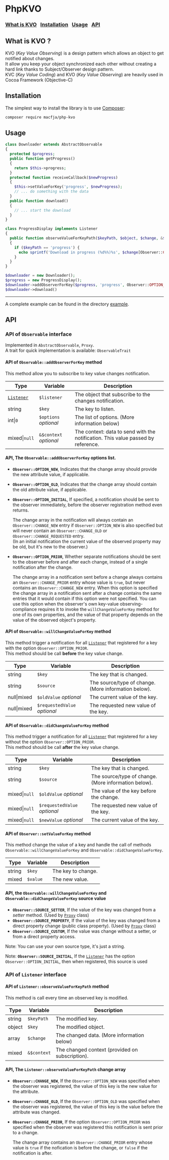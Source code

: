 # PhpKVO

### [What is KVO](#what) &nbsp; [Installation](#installation) &nbsp; [Usage](#usage) &nbsp; [API](#api)


## What is KVO ?<a id="what"></a>

KVO (_Key Value Observing_) is a design pattern which allows an object to get notified about changes.  
It allow you keep your object synchronized each other without creating a hard link thanks to Subject/Observer design pattern.  
KVC (_Key Value Coding_) and KVO (_Key Value Observing_) are heavily used in Cocoa Framework (Objective-C)

## Installation<a id="installation"></a>

The simplest way to install the library is to use [Composer](http://getcomposer.org/):

```bash
composer require macfja/php-kvo
```

## Usage<a id="usage"></a>

```php
class Downloader extends AbstractObservable
{
  protected $progress;
  public function getProgress()
  {
    return $this->progress;
  }
  protected function receiveCallback($newProgress)
  {
    $this->setValueForKey('progress', $newProgress);
    // ... do something with the data
  }
  public function download()
  {
    // ... start the download
  }
}

class ProgressDisplay implements Listener
{
  public function observeValueForKeyPath($keyPath, $object, $change, &$context)
  {
    if ($keyPath == 'progress') {
      echo sprintf('Download in progress (%d%%)%s', $change[Observer::CHANGE_NEW], PHP_EOL);
    }
  }
}

$downloader = new Downloader();
$progress = new ProgressDisplay();
$downloader->addObserverForKey($progress, 'progress', Observer::OPTION_NEW|Observer::OPTION_INITIAL);
$downloader->download()
```

---

A complete example can be found in the directory [example](example).

## API<a id="api"></a>

### API of `Observable` interface<a id="api_observable"></a>

Implemented in `AbstractObservable`, `Proxy`.  
A trait for quick implementation is available: `ObservableTrait`

#### API of `Observable::addObserverForKey` method

This method allow you to subscribe to key value changes notification.

| Type       | Variable    | Description |
|------------|-------------|-------------|
| [`Listener`](#api_listener) | `$listener` | The object that subscribe to the changes notification. |
|string      | `$key`      | The key to listen. |
|int\|`0`         | `$options` _optional_ | The list of options. (More information below) |
|mixed\|`null` | `&$context` _optional_ | The context: data to send with the notification. This value passed by reference. |

#### API, The `Observable::addObserverForKey` options list.

- **`Observer::OPTION_NEW`**, Indicates that the change array should provide the new attribute value, if applicable.

- **`Observer::OPTION_OLD`**, Indicates that the change array should contain the old attribute value, if applicable.

- **`Observer::OPTION_INITIAL`**, If specified, a notification should be sent to the observer immediately, before the observer registration method even returns.

  The change array in the notification will always contain an `Observer::CHANGE_NEW` entry if `Observer::OPTION_NEW` is also specified but will never contain an `Observer::CHANGE_OLD` or `Observer::CHANGE_REQUESTED` entry.  
  (In an initial notification the current value of the observed property may be old, but it's new to the observer.)

- **`Observer::OPTION_PRIOR`**, Whether separate notifications should be sent to the observer before and after each change, instead of a single notification after the change.

  The change array in a notification sent before a change always contains an `Observer::CHANGE_PRIOR` entry whose value is `true`, but never contains an `Observer::CHANGE_NEW` entry. When this option is specified the change array in a notification sent after a change contains the same entries that it would contain if this option were not specified. You can use this option when the observer's own key-value observing-compliance requires it to invoke the `willChangeValueForKey` method for one of its own properties, and the value of that property depends on the value of the observed object's property.

#### API of `Observable::willChangeValueForKey` method

This method trigger a notification for all [`Listener`](#api_listener) that registered for a key with the option `Observer::OPTION_PRIOR`.  
This method should be call **before** the key value change.

| Type        | Variable          | Description |
|-------------|-------------------|-------------|
| string      | `$key`            | The key that is changed. |
| string      | `$source`         | The source/type of change. (More information below). |
| null\|mixed | `$oldValue` _optional_ | The current value of the key. |
| null\|mixed | `$requestedValue` _optional_ | The requested new value of the key. |

#### API of `Observable::didChangeValueForKey` method

This method trigger a notification for all [`Listener`](#api_listener) that registered for a key without the option `Observer::OPTION_PRIOR`.  
This method should be call **after** the key value change.

| Type        | Variable          | Description |
|-------------|-------------------|-------------|
| string      | `$key`            | The key that is changed. |
| string      | `$source`         | The source/type of change. (More information below). |
| mixed\|`null` | `$oldValue` _optional_ | The value of the key before the change. |
| mixed\|`null` | `$requestedValue` _optional_ | The requested new value of the key. |
| mixed\|`null` | `$newValue` _optional_ | The current value of the key. |

#### API of `Observer::setValueForKey` method

This method change the value of a key and handle the call of methods `Observable::willChangeValueForKey` and `Observable::didChangeValueForKey`.

| Type   | Variable | Description        |
|--------|----------|--------------------|
| string | `$key`   | The key to change. |
| mixed  | `$value` | The new value.     |

#### API, the `Observable::willChangeValueForKey` and `Observable::didChangeValueForKey` source value

- **`Observer::SOURCE_SETTER`**, If the value of the key was changed from a _setter_ method. (Used by [`Proxy`](#api_proxy) class)
- **`Observer::SOURCE_PROPERTY`**, If the value of the key was changed from a direct property change (public class property). (Used by [`Proxy`](#api_proxy) class)
- **`Observer::SOURCE_CUSTOM`**, If the value was change without a setter, or from a direct property access.

Note: You can use your own source type, it's just a string.

Note: **`Observer::SOURCE_INITIAL`**, If the [`Listener`](#api_listener) has the option `Observer::OPTION_INITIAL`, then when registered, this source is used

### API of `Listener` interface<a id="api_listener"></a>

#### API of `Listener::observeValueForKeyPath` method

This method is call every time an observed key is modified.

| Type   | Variable    | Description |
|--------|-------------|-------------|
| string | `$keyPath`  | The modified key. |
| object | `$key`      | The modified object. |
| array  | `$change`   | The changed data. (More information below) |
| mixed  | `&$context` | The changed context (provided on subscription). |

#### API, The `Listener::observeValueForKeyPath` change array

- **`Observer::CHANGE_NEW`**, If the `Observer::OPTION_NEW` was specified when the observer was registered, the value of this key is the new value for the attribute.

- **`Observer::CHANGE_OLD`**, If the `Observer::OPTION_OLD` was specified when the observer was registered, the value of this key is the value before the attribute was changed.

- **`Observer::CHANGE_PRIOR`**, If the option `Observer::OPTION_PRIOR` was specified when the observer was registered this notification is sent prior to a change.

  The change array contains an `Observer::CHANGE_PRIOR` entry whose value is `true` if the nofication is before the change, or `false` if the notification is after.